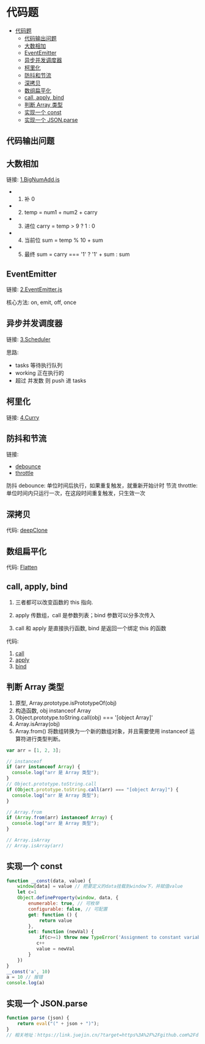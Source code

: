 # 代码题

- [代码题](#代码题)
  - [代码输出问题](#代码输出问题)
  - [大数相加](#大数相加)
  - [EventEmitter](#eventemitter)
  - [异步并发调度器](#异步并发调度器)
  - [柯里化](#柯里化)
  - [防抖和节流](#防抖和节流)
  - [深拷贝](#深拷贝)
  - [数组扁平化](#数组扁平化)
  - [call, apply, bind](#call-apply-bind)
  - [判断 Array 类型](#判断-array-类型)
  - [实现一个 const](#实现一个-const)
  - [实现一个 JSON.parse](#实现一个-jsonparse)

## 代码输出问题



## 大数相加

链接: [1.BigNumAdd.js](1.BigNumAdd.js)

- 1. 补 0
- 2. temp = num1 + num2 + carry
- 3. 进位 carry = temp > 9 ? 1 : 0
- 4. 当前位 sum = temp % 10 + sum
- 5. 最终 sum = carry === '1' ? '1' + sum : sum

## EventEmitter

链接: [2.EventEmitter.js](2.EventEmitter.js)

核心方法: on, emit, off, once

## 异步并发调度器

链接: [3.Scheduler](3.Scheduler.js)

思路:

- tasks 等待执行队列
- working 正在执行的
- 超过 并发数 则 push 进 tasks

## 柯里化

链接: [4.Curry](4.Curry.js)

## 防抖和节流

链接:

- [debounce](debounce.js)
- [throttle](throttle.js)

防抖 debounce: 单位时间后执行，如果重复触发，就重新开始计时
节流 throttle: 单位时间内只运行一次，在这段时间重复触发，只生效一次

## 深拷贝

代码: [deepClone](deepClone.js)

## 数组扁平化

代码: [Flatten](Flatten.js)

## call, apply, bind

1. 三者都可以改变函数的 this 指向.

2. apply 传数组，call 是参数列表；bind 参数可以分多次传入

3. call 和 apply 是直接执行函数, bind 是返回一个绑定 this 的函数

代码:

1. [call](call.js)
2. [apply](apply.js)
3. [bind](bind.js)

## 判断 Array 类型

1. 原型, Array.prototype.isPrototypeOf(obj)
2. 构造函数, obj instanceof Array
3. Object.prototype.toString.call(obj) === '[object Array]'
4. Array.isArray(obj)
5. Array.from() 将数组转换为一个新的数组对象，并且需要使用 instanceof 运算符进行类型判断。

```js
var arr = [1, 2, 3];

// instanceof
if (arr instanceof Array) {
  console.log("arr 是 Array 类型");
}
// Object.prototype.toString.call
if (Object.prototype.toString.call(arr) === "[object Array]") {
  console.log("arr 是 Array 类型");
}

// Array.from
if (Array.from(arr) instanceof Array) {
  console.log("arr 是 Array 类型");
}

// Array.isArray
// Array.isArray(arr)
```

## 实现一个 const

```js
function __const(data, value) {
    window[data] = value // 把要定义的data挂载到window下，并赋值value
	let c=1
    Object.defineProperty(window, data, { 
        enumerable: true, // 可枚举
        configurable: false, // 可配置
        get: function () {
			return value
        },
        set: function (newVal) {
			if(c>=1) throw new TypeError('Assignment to constant variable')
           c++
		   value = newVal
        }
    })
}
__const('a', 10)
a = 10 // 报错
console.log(a)
```

## 实现一个 JSON.parse

```js
function parse (json) {
    return eval("(" + json + ")");
}
// 相关地址：https://link.juejin.cn/?target=https%3A%2F%2Fgithub.com%2Fdouglascrockford%2FJSON-js%2Fblob%2Fmaster%2Fjson2.js%23L373
```
